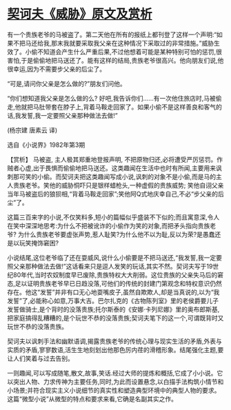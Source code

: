 # [契诃夫《威胁》原文及赏析](https://www.vrrw.net/wx/15589.html)

有一个贵族老爷的马被盗了。第二天他在所有的报纸上都刊登了这样一个声明:“如果不把马还给我,那末我就要采取我父亲在这种情况下采取过的非常措施。”威胁生效了。小偷不知道会产生什么严重后果,不过他想着可能是某种特别可怕的惩罚,很害怕,于是偷偷地把马送还了。能有这样的结局,贵族老爷很高兴。他向朋友们说,他很幸运,因为不需要步父亲的后尘了。

“可是,请问你父亲是怎么做的?”朋友们问他。

“你们想知道我父亲是怎么做的么? 好吧,我告诉你们……有一次他住旅店时,马被偷走,他就把马肚带套在脖子上,背着马鞍走回家了。如果小偷不是这样善良和客气的话,我发誓,我一定要照父亲那种做法去做!”

(杨宗建 唐素云 译)

选自《小说界》1982年第3期



【赏析】 马被盗, 主人极其郑重地登报声明, 不把原物归还,必将遭受严厉惩罚。作贼者心虚,出于畏惧而偷偷地把马送还。这类趣闻在生活中也时有所闻,主要用来讽刺那可笑的小偷。而契诃夫把这类趣闻写成小说,讽刺的对象不是小偷,而是马的主人贵族老爷。笑他的威胁恫吓只是银样蜡枪头,一种虚假的贵族威势; 笑他自诩父亲当年马被盗后的狼狈相,“背着马鞍走回家”;笑他阿Q式地庆幸自己,不必“步父亲的后尘”了。

这篇三百来字的小说,不仅笑料多,短小的篇幅似乎盛装不下似的;而且寓意深,令人在笑中深深地思考:为什么不把被讹诈的小偷作为笑的对象,而把矛头指向贵族老爷? 为什么贵族老爷要虚张声势,惹人耻笑?为什么他不以为耻,反以为荣?是愚蠢还是以玩笑掩饰窘困?

小说结尾,这位老爷临了还在耍威风,说什么小偷要是不把马送还,“我发誓,我一定要照父亲那种做法去做!”这话看来只是逗人发笑的玩话,其实不然。契诃夫写于19世纪80年代,当时农奴制度早已废除,贵族特权大大削弱。这位贵族的父亲失马后的窘态,足以证明贵族老爷早已日趋没落,可他们的传统的封建门第观念和特权意识仍然存在。他这“发誓”并非有口无心地耍嘴皮子,虽然自欺欺人,却是当真说的,以为“我发誓”了,必能称心如意,万事大吉。巴尔扎克的《古物陈列室》里的老侯爵要儿子发誓做骑士,是个背时的没落贵族;托尔斯泰的《安娜·卡列尼娜》里的奥布郎斯基,把家庭搞得乱糟糟的,是个玩世不恭的没落贵族;契诃夫笔下的这一个,可谓既背时又玩世不恭的没落贵族。

契诃夫以讽刺手法和幽默语调,揭露贵族老爷的传统心理与现实生活的矛盾,外表与实质的矛盾,寥寥数语,活生生地刻划出他那色厉内荏的滑稽形象。结尾强化主题,要让人们笑着与过去告别。

一则趣闻,可以写成随笔,散文,故事,笑话.经过大师的提炼和概括,它成了小小说。它以突出人物、力求传神为主要任务,同时,为此而设置悬念,以白描手法构筑小情节和小场景;并符合现实主义小说细节的真实性和塑造典型环境中的典型人物的要求。这篇“微型小说”从微型的特点和要求来看,它确是名副其实之作。

